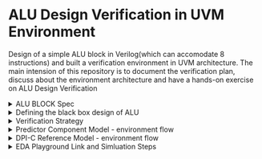 # ALU Design Verification in UVM Environment
Design of a simple ALU block in Verilog(which can accomodate 8 instructions) and built a verification environment in UVM architecture. The main intension of this repository is to document the verification plan, discuss about the environment architecture and have a hands-on exercise on ALU Design Verification

<details>
  <Summary> ALU BLOCK Spec </Summary>

  #### In general, an arithmetic logic unit(ALU) is a digital circuit that performs arithmetic and bitwise operations on integer binary numbers. It is a fundamental building block of many types of computing circuits, including the central processing unit(CPU), floating-point unit(FPU), and graphics processing units(GPU) 

  ![image](https://github.com/lmadem/ALU_Verification/assets/93139766/101d2289-e010-4f62-8e05-cb6662e1b085)


  #### A simple ALU design has three parallel data buses consisting of two input operands(A and B), a result output(Y), and a code indicating the operation to be performed(OPCODE). The OPCODE input is also a parallel bus that conveys to the ALU an operation selection code, which is an enumerated value that specifies the desired arithmetic or logic operation to be performed by the ALU
  
</details>


<details>
  <summary> Defining the black box design of ALU </summary>

  #### Designed a simple parameterized ALU block which can support 8 instructions(ADD, SUB, MUL, DIV, LOGICALOR, LOGICALAND, COMP, and {LSHIFT, RSHIFT}

  <li> Input Ports : CLK, RESET, INP1, INP2, OP_CODE </li>

  <li> Output Port : OUTP </li>

  #### Input Signals Description

  <li> CLK        : Clock </li>
  <li> RESET      : Asynchronous reset, active high </li>
  <li> INP1       : Parameterized Operand1 </li>
  <li> INP2       : Parameterized Operand2 </li>
  <li> OP_CODE    : 3-bit operation signal </li>

  #### Output Signal Description

  <li> OUTP       : Parameterized result Output </li>

  #### Black Box Design

  ![image](https://github.com/lmadem/ALU_Verification/assets/93139766/2caab606-f037-4074-b209-0c1ce4e23a60)


  <li> This is a simple ALU Model implemented in verilog. Please check out the file "alu.v" for verilog code</li>
  
</details>

<details>
  <summary> Verification Strategy </summary>

  #### The verification environment for ALU block is implemented in two methods
  <li> First one is building a predictor component and implementing a reference model in system verilog. please see the file: "predictor_env.sv" </li>
  <li> Second one is implementing a "DPI-C" reference model and embedding it in the environment. please check out the golden/reference model in the file: "alu_cmodel.c" and "predictor_dpi.sv"  </li>
  </details>

  <details> 
    <summary> Predictor Component Model - environment flow </summary>

  ![image](https://github.com/lmadem/ALU_Verification/assets/93139766/a113a244-2875-46f3-815d-45e95d79ee4a)




  </details>
</details>

<details>
  <summary> DPI-C Reference Model - environment flow </summary>



  </details>

<details>
  <summary> EDA Playground Link and Simluation Steps </summary>

  #### EDA Playground Link

  ```bash
https://www.edaplayground.com/x/wYVB
  ```

  #### Verification Standards

  <li> Implemented a parameterized environment, predictor component, robust monitors, driver and DPI-C reference model, and in-order scoreboard. Built a robust & reusable components in UVM architecture </li>

  #### Simulation Steps
  <details>
    <summary> To run predictor model </summary>

##### Open "alu_env_pkg.pkg", uncomment the line with filename: "predictor_env.sv" and comment file: "predictor_dpi.sv"

##### To run base_test : provide +UVM_TESTNAME=base_test in runtime arguments

  </details>
  
  <details>
    <summary> To run DPI-C reference model </summary>

##### Open "alu_env_pkg.pkg", uncomment the line with filename: "predictor_dpi.sv" and comment file: "predictor_env.sv"

##### To run base_test : provide +UVM_TESTNAME=base_test in runtime arguments

##### provide alu_cmodel.c in the compile options(-timescale=1ns/1ns +vcs+flush+all +warn=all -sverilog alu_cmodel.c)

  </details>
</details>


</details>
